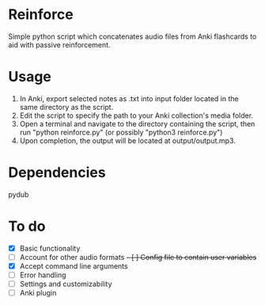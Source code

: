 # Reinforce

Simple python script which concatenates audio files from Anki flashcards to aid with passive reinforcement.

# Usage

1. In Anki, export selected notes as .txt into input folder located in the same directory as the script.
2. Edit the script to specify the path to your Anki collection's media folder.
3. Open a terminal and navigate to the directory containing the script, then run "python reinforce.py" (or possibly "python3 reinforce.py")
4. Upon completion, the output will be located at output/output.mp3.

# Dependencies

pydub

# To do

- [x] Basic functionality
- [ ] Account for other audio formats
~~- [ ] Config file to contain user variables~~
- [x] Accept command line arguments
- [ ] Error handling
- [ ] Settings and customizability
- [ ] Anki plugin
